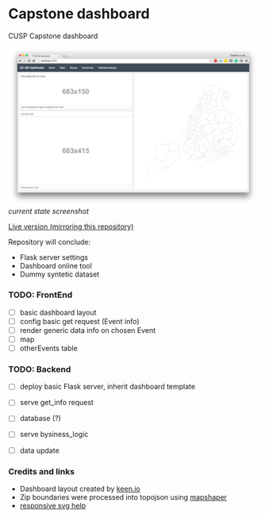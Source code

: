 # Capstone dashboard
CUSP Capstone dashboard

![current state](pImages/1.png)
*current state screenshot*

[Live version (mirroring this repository)](casyfill.github.io/Capstone_dashboard/)

Repository will conclude:
- Flask server settings
- Dashboard online tool
- Dummy syntetic dataset

### TODO: FrontEnd

- [ ] basic dashboard layout
- [ ] config basic get request (Event info)
- [ ] render generic data info on chosen Event
- [ ] map
- [ ] otherEvents table

### TODO: Backend

- [ ] deploy basic Flask server, inherit dashboard template
- [ ] serve get_info request
- [ ] database (?)
- [ ] serve bysiness_logic
- [ ] data update


### Credits and links
- Dashboard layout created by [keen.io](keen.io)
- Zip boundaries were processed into topojson using [mapshaper](www.mapshaper.org)
- [responsive svg help](http://stackoverflow.com/questions/9400615/whats-the-best-way-to-make-a-d3-js-visualisation-layout-responsive)
